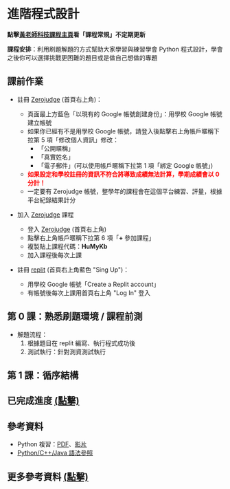 # 進階程式設計

**點擊[黃老師科技課程主頁](https://nandemoi.github.io/zl111/index.html)看「課程常規」不定期更新**

**課程安排**：利用刷題解題的方式幫助大家學習與練習學會 Python 程式設計，學會之後你可以選擇挑戰更困難的題目或是做自己想做的專題

<!--規劃全學期 BYOD (自帶電腦)，每次上課前一天請確保電池蓄電充足。如有問題請第一週上課提出。-->

## 課前作業

* 註冊 [Zerojudge](https://zerojudge.tw/) (首頁右上角)：
  * 頁面最上方藍色「以現有的 Google 帳號創建身份」：用學校 Google 帳號建立帳號
  * 如果你已經有不是用學校 Google 帳號，請登入後點擊右上角帳戶暱稱下拉第 5 項「修改個人資訊」修改：
    * 「公開暱稱」
    * 「真實姓名」
    * 「電子郵件」(可以使用帳戶暱稱下拉第 1 項「綁定 Google 帳號」)
  * **<span style="color:red">如果設定和學校註冊的資訊不符合將導致成績無法計算，學期成績會以 0 分計！</span>**
  * 一定要有 Zerojudge 帳號，整學年的課程會在這個平台練習、評量，根據平台紀錄結果計分

* 加入 [Zerojudge](https://zerojudge.tw/) 課程
  * 登入 [Zerojudge](https://zerojudge.tw/) (首頁右上角)
  * 點擊右上角帳戶暱稱下拉第 6 項「**+** 參加課程」
  * 複製貼上課程代碼：**HuMyKb**
  * 加入課程後每次上課

* 註冊 [replit](repl.it) (首頁右上角藍色 "Sing Up")：
  * 用學校 Google 帳號「Create a Replit account」
  * 有帳號後每次上課用首頁右上角 "Log In" 登入
  <!--* 如果你已經有熟悉的程式開發 (編寫與執行) 環境 (例如 Google Colab)，你可以使用自己熟悉的開發工具就好，不一定要註冊使用 replit-->

## 第 0 課：熟悉刷題環境 / 課程前測

* 解題流程：
  1. 根據題目在 replit 編寫、執行程式成功後
  1. 測試執行：針對測資測試執行

## 第 1 課：循序結構

## 已完成進度 [(點擊)](https://nandemoi.github.io/zl111/advprogdone)

## 參考資料

* Python 複習：[PDF](https://nandemoi.github.io/zl111/Python.pdf)、[影片](https://nandemoi.github.io/zl111/Python.html)
* [Python/C++/Java 語法參照](https://nandemoi.github.io/zl111/apcs_resrcs.pdf)  

## 更多參考資料 [(點擊)](https://nandemoi.github.io/zl111/moreprog)
<!--
## 學期計分方式

* Python 複習刷題 + 上機測驗
    1. 分梯次：每梯次幾人看 Google Classroom 說明
    2. 帶學生證查核身份
    3. 解題全程螢幕錄影並登入 Google Meet 分享螢幕畫面
        * 可以使用 Google 和 ChatGPT 查詢語法使用與技巧和算法與資料結構的討論但不可預存或直接搜尋題解複製解題程式碼
    4. 解題若通過者繳交螢幕錄影和解題過程中的網頁與搜尋瀏覽紀錄
* 專題 (分數無上限)
    - 專題如果只有程式碼和執行影片視完整程度與功能最高 10
    - 評分參考：
        * 回音 LineBot：2
        * 計算機 LineBot：3
        * 串接 ChatGPT 的 LineBot：5
        * 點餐 LineBot：7
        * 串接 ChatGPT 的 LineBot 但提示經過客製讓 ChatGPT 回應能根據特定需求：6~12+ 視功能與完整度
* 學習態度 10

<--* RoboDK, Drag&bot, Webot, Coppelia>

## AI

-->
